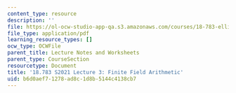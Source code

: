 ```yaml
---
content_type: resource
description: ''
file: https://ol-ocw-studio-app-qa.s3.amazonaws.com/courses/18-783-elliptic-curves-spring-2021/b6d0aef71278ad8c1d8b5144c4138cb7_MIT18_783S21_notes3.pdf
file_type: application/pdf
learning_resource_types: []
ocw_type: OCWFile
parent_title: Lecture Notes and Worksheets
parent_type: CourseSection
resourcetype: Document
title: '18.783 S2021 Lecture 3: Finite Field Arithmetic'
uid: b6d0aef7-1278-ad8c-1d8b-5144c4138cb7
---
```

